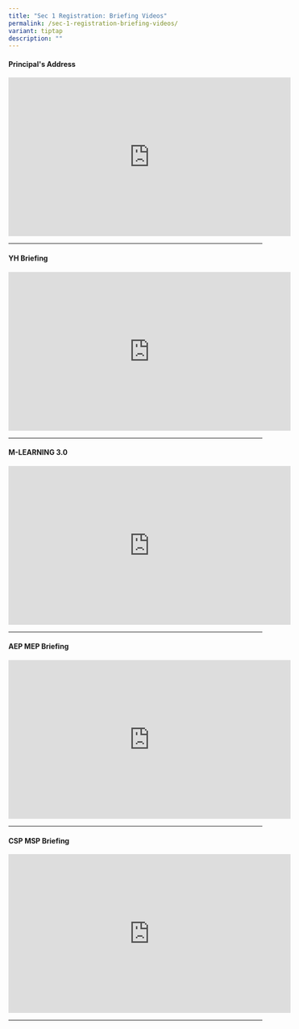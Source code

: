 ```yaml
---
title: "Sec 1 Registration: Briefing Videos"
permalink: /sec-1-registration-briefing-videos/
variant: tiptap
description: ""
---
```

<h4>Principal's Address</h4>
<div class="iframe-wrapper">
<iframe height="315" width="560" allowfullscreen="true" frameborder="0" src="https://www.youtube.com/embed/MGnUFbst5fo?si=Ps-18YChUx9dHvMf"></iframe>
</div>
<p></p>
<hr>
<p></p>
<h4>YH Briefing</h4>
<div class="iframe-wrapper">
<iframe height="315" width="560" allowfullscreen="true" frameborder="0" src="https://www.youtube.com/embed/hNXfUDWwwcM?si=l4vaZqpCcXGEPt2c"></iframe>
</div>
<p></p>
<hr>
<p></p>
<h4>M-LEARNING 3.0</h4>
<div class="iframe-wrapper">
<iframe height="315" width="560" allowfullscreen="true" frameborder="0" src="https://www.youtube.com/embed/bCkD1fhXdA0?si=_a5wDV1vWi-JLSoS"></iframe>
</div>
<p></p>
<hr>
<p></p>
<h4>AEP MEP Briefing</h4>
<div class="iframe-wrapper">
<iframe height="315" width="560" allowfullscreen="true" frameborder="0" src="https://www.youtube.com/embed/fgtjtGM7UP8?si=VhPzN6syn9w4I09e"></iframe>
</div>
<p></p>
<hr>
<h4>CSP MSP Briefing</h4>
<div class="iframe-wrapper">
<iframe height="315" width="560" allowfullscreen="true" frameborder="0" src="https://www.youtube.com/embed/kxdlBBF2PxA?si=uLwVyd65gOec6gdB"></iframe>
</div>
<p></p>
<hr>
<p></p>
<p></p>
<p></p>